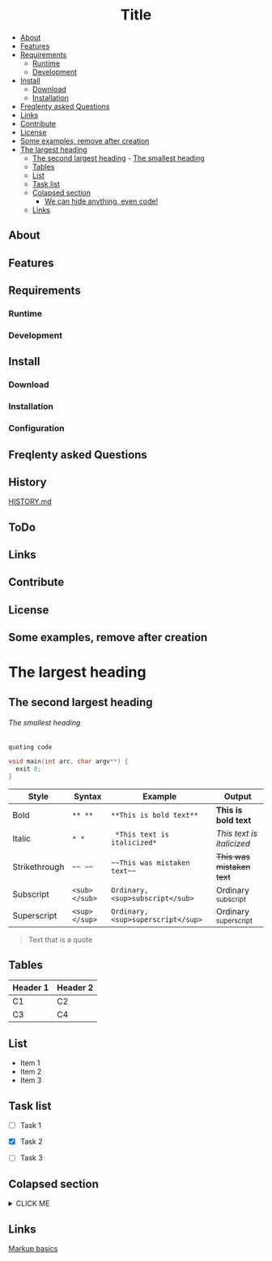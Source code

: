 
<div style="text-align: center">

<h1>Title</h1>

</div>



<!-- START doctoc generated TOC please keep comment here to allow auto update -->
<!-- DON'T EDIT THIS SECTION, INSTEAD RE-RUN doctoc TO UPDATE -->

  - [About](#about)
  - [Features](#features)
  - [Requirements](#requirements)
    - [Runtime](#runtime)
    - [Development](#development)
  - [Install](#install)
    - [Download](#download)
    - [Installation](#installation)
  - [Freqlenty asked Questions](#freqlenty-asked-questions)
  - [Links](#links)
  - [Contribute](#contribute)
  - [License](#license)
  - [Some examples, remove after creation](#some-examples-remove-after-creation)
- [The largest heading](#the-largest-heading)
  - [The second largest heading](#the-second-largest-heading)
          - [The smallest heading](#the-smallest-heading)
  - [Tables](#tables)
  - [List](#list)
  - [Task list](#task-list)
  - [Colapsed section](#colapsed-section)
      - [We can hide anything, even code!](#we-can-hide-anything-even-code)
  - [Links](#links-1)

<!-- END doctoc generated TOC please keep comment here to allow auto update -->

## About


## Features


## Requirements

### Runtime

### Development


## Install


### Download


### Installation


### Configuration


## Freqlenty asked Questions


## History

[HISTORY.md](/HISTORY.md)


## ToDo


## Links


## Contribute


## License 


## Some examples, remove after creation

# The largest heading
## The second largest heading
###### The smallest heading

`quoting code`

```c
void main(int arc, char argv**) {
  exit 0;
}
```


| Style  | Syntax  | Example | Output |
|------- |-------- |---------|--------|
| Bold   | `** **` | `**This is bold text**`  | **This is bold text** |
| Italic | `* *`   | ` *This text is italicized*` | *This text is italicized* |
| Strikethrough | `~~ ~~` | `~~This was mistaken text~~` | ~~This was mistaken text~~ |
| Subscript | `<sub> </sub>` | `Ordinary, <sup>subscript</sub>` | Ordinary <sub>subscript</sub> |
| Superscript | `<sup> </sup>` | `Ordinary, <sup>superscript</sup>` | Ordinary <sup>superscript</sup> |

> Text that is a quote



## Tables

| Header 1 | Header 2 |
| -------- | -------- |
|   C1     | C2       |
|   C3     | C4       |


## List

- Item 1
- Item 2
- Item 3

## Task list

- [ ] Task 1
- [x] Task 2
- [ ] Task 3


## Colapsed section

<details><summary>CLICK ME</summary>
<p>

#### We can hide anything, even code!

```ruby
puts "Hello World"
```

</p>
</details>

## Links

[Markup basics](https://docs.github.com/en/get-started/writing-on-github/working-with-advanced-formatting/autolinked-references-and-urls)
